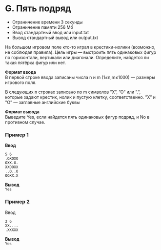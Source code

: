 # G. Пять подряд

* Ограничение времени 3 секунды
* Ограничение памяти 256 Мб
* Ввод стандартный ввод или input.txt
* Вывод стандартный вывод или output.txt

На большом игровом поле кто-то играл в крестики-нолики (возможно, не соблюдая правила). Цель игры — выстроить пять
одинаковых фигур по горизонтали, вертикали или диагонали. Определите, найдется ли такая пятёрка фигур или нет.

**Формат ввода**  
В первой строке ввода записаны числа n и m (1≤n,m≤1000) — размеры игрового поля.

В следующих n строках записано по m символов ”X”, ”O” или ”.”, которые задают крестик, нолик и пустую клетку,
соответственно. ”X” и ”O” — заглавные английские буквы

**Формат вывода**  
Выведите Yes, если найдется пять одинаковых фигур подряд, и No в противном случае.

### Пример 1

**Ввод**

```
5 6
.OXOXO
OXX.O.
XXOOXX
..O..O
OOXX.X
```

**Вывод**  
`Yes`

### Пример 2

Ввод

```
2 6
XX....
.XXXXX
```

**Вывод**  
`Yes`
